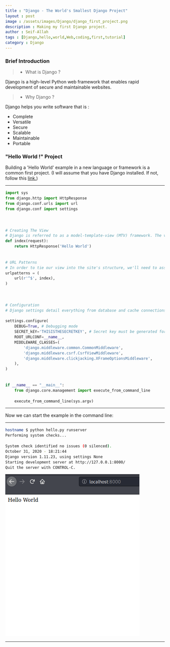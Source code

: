 ```yaml
---
title : "Django - The World's Smallest Django Project"
layout : post
image : /assets/images/Django/django_first_project.png
description : Making my first Django project. 
author : Seif-Allah
tags : [Django,hello,world,Web,coding,first,tutorial]
category : Django
---
```



### Brief Introduction
>  - What is Django ?

Django is a high-level Python web framework that enables rapid development of secure and maintainable websites.
>  - Why Django ? 

Django helps you write software that is : 
- Complete 
- Versatile 
- Secure   
- Scalable
- Maintainable
- Portable

### "Hello World !" Project
Building a 'Hello World' example in a new language or framework is a common first project.
(I will assume that you have Django installed. If not, follow this [link.](https://docs.djangoproject.com/en/3.1/topics/install/))

- - -
```python 
import sys
from django.http import HttpResponse
from django.conf.urls import url 
from django.conf import settings



# Creating The View
# Django is referred to as a model-template-view (MTV) framework. The view portion typically inspects the incoming HTTP request and queries, ir constructs, the necessary data to send to the presentation layer. 
def index(request):
    return HttpResponse('Hello World')


# URL Patterns
# In order to tie our view into the site's structure, we'll need to associate it with a URL pattern.
urlpatterns = (
    url(r'^$', index), 
)



# Configuration 
# Django settings detail everything from database and cache connections to internationalization features and static and uploaded resources.

settings.configure(
    DEBUG=True, # Debugging mode
    SECRET_kEY='THISISTHESECRETKEY', # Secret key must be generated for the default session and cross-site request forgery (CSRF) protection. 
    ROOT_URLCONF=__name__, 
    MIDDLEWARE_CLASSES=(
        'django.middleware.common.CommonMiddleware',
        'django.middleware.csrf.CsrfViewMiddleware',
        'django.middleware.clickjacking.XFrameOptionsMiddleware',
    ),
)


if __name__ == "__main__":
    from django.core.management import execute_from_command_line

    execute_from_command_line(sys.argv)
```

- - -
Now we can start the example in the command line: 
- - -
```bash
hostname $ python hello.py runserver
Performing system checks...

System check identified no issues (0 silenced).
October 31, 2020 - 18:21:44
Django version 1.11.23, using settings None
Starting development server at http://127.0.0.1:8000/
Quit the server with CONTROL-C.
```
![Hello World](/assets/images/Django/hello_localhost.png "hello_localhost")
- - -
